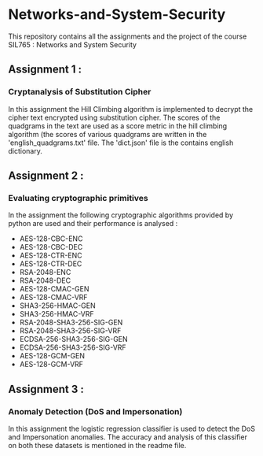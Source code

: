 # Networks-and-System-Security
This repository contains all the assignments and the project of the course SIL765 : Networks and System Security

## Assignment 1 :  
### Cryptanalysis of Substitution Cipher
In this assignment the Hill Climbing algorithm is implemented to decrypt the cipher text encrypted using substitution cipher. The scores of the quadgrams in the text are used as a score metric in the hill climbing algorithm (the scores of various quadgrams are written in the 'english_quadgrams.txt' file. The 'dict.json' file is the contains english dictionary.

## Assignment 2 :  
### Evaluating cryptographic primitives
In the assignment the following cryptographic algorithms provided by python are used and their performance is analysed :
* AES-128-CBC-ENC 
* AES-128-CBC-DEC
* AES-128-CTR-ENC
* AES-128-CTR-DEC
* RSA-2048-ENC
* RSA-2048-DEC
* AES-128-CMAC-GEN
* AES-128-CMAC-VRF
* SHA3-256-HMAC-GEN
* SHA3-256-HMAC-VRF
* RSA-2048-SHA3-256-SIG-GEN
* RSA-2048-SHA3-256-SIG-VRF
* ECDSA-256-SHA3-256-SIG-GEN 
* ECDSA-256-SHA3-256-SIG-VRF
* AES-128-GCM-GEN
* AES-128-GCM-VRF

## Assignment 3 : 
### Anomaly Detection (DoS and Impersonation)
In this assignment the logistic regression classifier is used to detect the DoS and Impersonation anomalies. The accuracy and analysis of this classifier on both these datasets is mentioned in the readme file.
